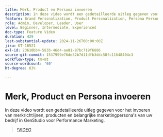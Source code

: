 ```yaml
---
title: Merk, Product en Persona invoeren
description: In deze video wordt een gedetailleerde uitleg gegeven voor het invoeren van merkrichtlijnen, producten en belangrijke marketingpersona's van uw bedrijf in GenStudio voor Performance Marketing.
feature: Brand Personalization, Product Personalization, Persona Personalization
role: Admin, Developer, Leader, User
level: Beginner, Intermediate, Experienced
doc-type: Feature Video
duration: 429
last-substantial-update: 2024-11-26T00:00:00Z
jira: KT-16521
exl-id: 23610bb4-583b-46d4-ae81-87bc719f6806
source-git-commit: 1537999e76de32b7d11dfb3ddc58fc11648404c3
workflow-type: tm+mt
source-wordcount: '60'
ht-degree: 83%

---
```


# Merk, Product en Persona invoeren

In deze video wordt een gedetailleerde uitleg gegeven voor het invoeren van merkrichtlijnen, producten en belangrijke marketingpersona&#39;s van uw bedrijf in GenStudio voor Performance Marketing.

>[!VIDEO](https://video.tv.adobe.com/v/3439371/?learn=on&enablevpops)
